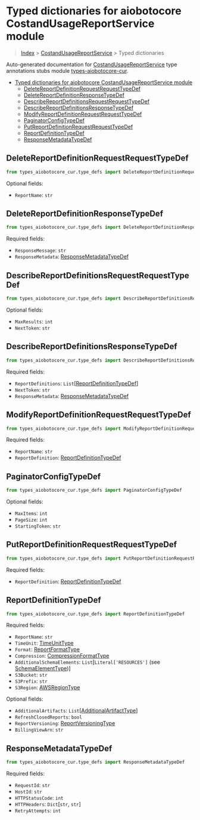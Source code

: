 <a id="typed-dictionaries-for-aiobotocore-costandusagereportservice-module"></a>

# Typed dictionaries for aiobotocore CostandUsageReportService module

> [Index](../README.md) > [CostandUsageReportService](./README.md) > Typed
> dictionaries

Auto-generated documentation for
[CostandUsageReportService](https://boto3.amazonaws.com/v1/documentation/api/latest/reference/services/cur.html#CostandUsageReportService)
type annotations stubs module
[types-aiobotocore-cur](https://pypi.org/project/types-aiobotocore-cur/).

- [Typed dictionaries for aiobotocore CostandUsageReportService module](#typed-dictionaries-for-aiobotocore-costandusagereportservice-module)
  - [DeleteReportDefinitionRequestRequestTypeDef](#deletereportdefinitionrequestrequesttypedef)
  - [DeleteReportDefinitionResponseTypeDef](#deletereportdefinitionresponsetypedef)
  - [DescribeReportDefinitionsRequestRequestTypeDef](#describereportdefinitionsrequestrequesttypedef)
  - [DescribeReportDefinitionsResponseTypeDef](#describereportdefinitionsresponsetypedef)
  - [ModifyReportDefinitionRequestRequestTypeDef](#modifyreportdefinitionrequestrequesttypedef)
  - [PaginatorConfigTypeDef](#paginatorconfigtypedef)
  - [PutReportDefinitionRequestRequestTypeDef](#putreportdefinitionrequestrequesttypedef)
  - [ReportDefinitionTypeDef](#reportdefinitiontypedef)
  - [ResponseMetadataTypeDef](#responsemetadatatypedef)

<a id="deletereportdefinitionrequestrequesttypedef"></a>

## DeleteReportDefinitionRequestRequestTypeDef

```python
from types_aiobotocore_cur.type_defs import DeleteReportDefinitionRequestRequestTypeDef
```

Optional fields:

- `ReportName`: `str`

<a id="deletereportdefinitionresponsetypedef"></a>

## DeleteReportDefinitionResponseTypeDef

```python
from types_aiobotocore_cur.type_defs import DeleteReportDefinitionResponseTypeDef
```

Required fields:

- `ResponseMessage`: `str`
- `ResponseMetadata`:
  [ResponseMetadataTypeDef](./type_defs.md#responsemetadatatypedef)

<a id="describereportdefinitionsrequestrequesttypedef"></a>

## DescribeReportDefinitionsRequestRequestTypeDef

```python
from types_aiobotocore_cur.type_defs import DescribeReportDefinitionsRequestRequestTypeDef
```

Optional fields:

- `MaxResults`: `int`
- `NextToken`: `str`

<a id="describereportdefinitionsresponsetypedef"></a>

## DescribeReportDefinitionsResponseTypeDef

```python
from types_aiobotocore_cur.type_defs import DescribeReportDefinitionsResponseTypeDef
```

Required fields:

- `ReportDefinitions`:
  `List`\[[ReportDefinitionTypeDef](./type_defs.md#reportdefinitiontypedef)\]
- `NextToken`: `str`
- `ResponseMetadata`:
  [ResponseMetadataTypeDef](./type_defs.md#responsemetadatatypedef)

<a id="modifyreportdefinitionrequestrequesttypedef"></a>

## ModifyReportDefinitionRequestRequestTypeDef

```python
from types_aiobotocore_cur.type_defs import ModifyReportDefinitionRequestRequestTypeDef
```

Required fields:

- `ReportName`: `str`
- `ReportDefinition`:
  [ReportDefinitionTypeDef](./type_defs.md#reportdefinitiontypedef)

<a id="paginatorconfigtypedef"></a>

## PaginatorConfigTypeDef

```python
from types_aiobotocore_cur.type_defs import PaginatorConfigTypeDef
```

Optional fields:

- `MaxItems`: `int`
- `PageSize`: `int`
- `StartingToken`: `str`

<a id="putreportdefinitionrequestrequesttypedef"></a>

## PutReportDefinitionRequestRequestTypeDef

```python
from types_aiobotocore_cur.type_defs import PutReportDefinitionRequestRequestTypeDef
```

Required fields:

- `ReportDefinition`:
  [ReportDefinitionTypeDef](./type_defs.md#reportdefinitiontypedef)

<a id="reportdefinitiontypedef"></a>

## ReportDefinitionTypeDef

```python
from types_aiobotocore_cur.type_defs import ReportDefinitionTypeDef
```

Required fields:

- `ReportName`: `str`
- `TimeUnit`: [TimeUnitType](./literals.md#timeunittype)
- `Format`: [ReportFormatType](./literals.md#reportformattype)
- `Compression`: [CompressionFormatType](./literals.md#compressionformattype)
- `AdditionalSchemaElements`: `List`\[`Literal['RESOURCES']` (see
  [SchemaElementType](./literals.md#schemaelementtype))\]
- `S3Bucket`: `str`
- `S3Prefix`: `str`
- `S3Region`: [AWSRegionType](./literals.md#awsregiontype)

Optional fields:

- `AdditionalArtifacts`:
  `List`\[[AdditionalArtifactType](./literals.md#additionalartifacttype)\]
- `RefreshClosedReports`: `bool`
- `ReportVersioning`:
  [ReportVersioningType](./literals.md#reportversioningtype)
- `BillingViewArn`: `str`

<a id="responsemetadatatypedef"></a>

## ResponseMetadataTypeDef

```python
from types_aiobotocore_cur.type_defs import ResponseMetadataTypeDef
```

Required fields:

- `RequestId`: `str`
- `HostId`: `str`
- `HTTPStatusCode`: `int`
- `HTTPHeaders`: `Dict`\[`str`, `str`\]
- `RetryAttempts`: `int`
